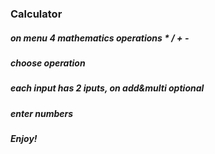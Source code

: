 ### Calculator

##### on menu 4 mathematics operations * / + -
##### choose operation
##### each input has 2 iputs, on add&multi optional
##### enter numbers
##### Enjoy!
